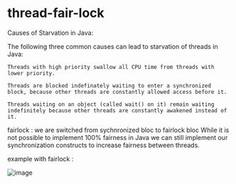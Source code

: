 # thread-fair-lock

Causes of Starvation in Java:

The following three common causes can lead to starvation of threads in Java:

    Threads with high priority swallow all CPU time from threads with lower priority.

    Threads are blocked indefinately waiting to enter a synchronized block, because other threads are constantly allowed access before it.

    Threads waiting on an object (called wait() on it) remain waiting indefinitely because other threads are constantly awakened instead of it.

fairlock : we are switched from sychnronized bloc to fairlock bloc
While it is not possible to implement 100% fairness in Java we can still implement our synchronization constructs to increase fairness between threads. 

example with fairlock : 

![image](https://user-images.githubusercontent.com/36199753/134081052-319d2310-9de6-41bb-9329-1c069560ddb2.png)
